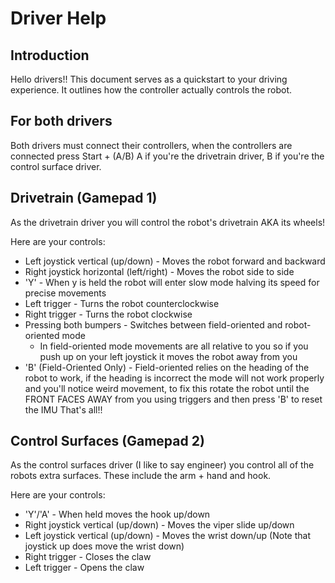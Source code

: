 # Driver Help
## Introduction
Hello drivers!! This document serves as a quickstart to your driving experience.
It outlines how the controller actually controls the robot.

## For both drivers
Both drivers must connect their controllers,
when the controllers are connected press Start + (A/B)
A if you're the drivetrain driver,
B if you're the control surface driver.

## Drivetrain (Gamepad 1)
As the drivetrain driver you will control the robot's drivetrain
AKA its wheels!

Here are your controls:
- Left joystick vertical (up/down) - Moves the robot forward and backward
- Right joystick horizontal (left/right) - Moves the robot side to side
- 'Y' - When y is held the robot will enter slow mode halving its speed for precise movements
- Left trigger - Turns the robot counterclockwise
- Right trigger - Turns the robot clockwise
- Pressing both bumpers - Switches between field-oriented and robot-oriented mode
  - In field-oriented mode movements are all relative to you so if you push up on your left joystick it moves the robot away from you
- 'B' (Field-Oriented Only) - Field-oriented relies on the heading of the robot to work, if the heading is incorrect the mode will not work properly and you'll notice weird movement, to fix this rotate the robot until the FRONT FACES AWAY from you using triggers and then press 'B' to reset the IMU
That's all!!

## Control Surfaces (Gamepad 2)
As the control surfaces driver (I like to say engineer) you control all of the robots extra surfaces.
These include the arm + hand and hook.

Here are your controls:
- 'Y'/'A' - When held moves the hook up/down
- Right joystick vertical (up/down) - Moves the viper slide up/down
- Left joystick vertical (up/down) - Moves the wrist down/up (Note that joystick up does move the wrist down)
- Right trigger - Closes the claw
- Left trigger - Opens the claw